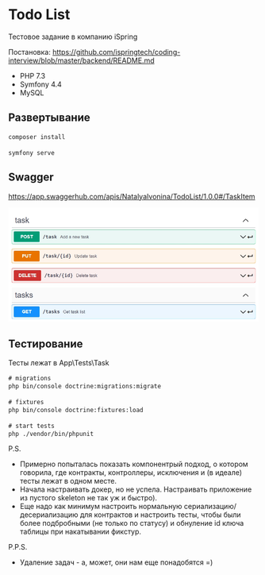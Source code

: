 # Todo List

Тестовое задание в компанию iSpring

Постановка: https://github.com/ispringtech/coding-interview/blob/master/backend/README.md

- PHP 7.3
- Symfony 4.4
- MySQL

## Развертывание
```shell
composer install

symfony serve
```
## Swagger
https://app.swaggerhub.com/apis/NatalyaIvonina/TodoList/1.0.0#/TaskItem

![Image alt](https://github.com/NatalyaIvonina/TodoListForISpring/blob/master/swagger.jpg)

## Тестирование
Тесты лежат в App\Tests\Task
```shell
# migrations
php bin/console doctrine:migrations:migrate

# fixtures
php bin/console doctrine:fixtures:load

# start tests
php ./vendor/bin/phpunit
```

P.S.
- Примерно попыталась показать компонентрый подход, о котором говорила, где контракты, контроллеры, исключения и (в идеале) тесты лежат в одном месте.
- Начала настраивать докер, но не успела. Настраивать приложение из пустого skeleton не так уж и быстро).
- Еще надо как минимум настроить нормальную сериализацию/десериализацию для контрактов и настроить тесты, чтобы были более подбробными (не только по статусу) и обнуление id ключа таблицы при накатывании фикстур.

P.P.S.
- Удаление задач - а, может, они нам еще понадобятся =)
